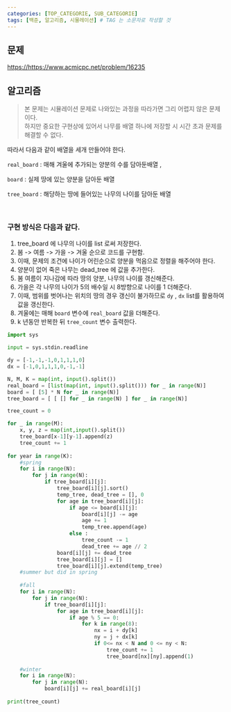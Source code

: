 ```yaml
---
categories: [TOP_CATEGORIE, SUB_CATEGORIE]
tags: [백준, 알고리즘, 시물레이션] # TAG 는 소문자로 작성할 것
---
```


## 문제
<https://https://www.acmicpc.net/problem/16235>

## 알고리즘
>본 문제는 시뮬레이션 문제로 나와있는 과정을 따라가면 그리 어렵지 않은 문제이다.<br>
>하지만 중요한 구현상에 있어서 나무를 배열 하나에 저장할 시 시간 초과 문제를 해결할 수 없다.

따라서 다음과 같이 배열을 세개 만들어야 한다.

`real_board` : 매해 겨울에 추가되는 양분의 수를 담아둔배열 , 

`board` : 실제 땅에 있는 양분을 담아둔 배열

 `tree_board` : 해당하는 땅에 들어있는 나무의 나이를 담아둔 배열

 <br>

### <span style='red'>구현 방식은 다음과 같다.</span>

 1. tree_board 에 나무의 나이를 list 로써 저장한다.
 2. 봄 -> 여름 -> 가을 -> 겨울 순으로 코드를 구현함.
 3. 이때, 문제의 조건에 나이가 어린순으로 양분을 먹음으로 정렬을 해주어야 한다.
 4. 양분이 없어 죽은 나무는 dead_tree 에 값을 추가한다.
 5. 봄 여름이 지나감에 따라 땅의 양분, 나무의 나이를 갱신해준다.
 6. 가을은 각 나무의 나이가 5의 배수일 시 8방향으로 나이를 1 더해준다.
 7. 이때, 범위를 벗어나는 위치의 땅의 경우 갱신이 불가하므로 `dy` , `dx` list를 활용하여 값을 갱신한다.
 8. 겨울에는 매해 `board` 변수에 `real_board` 값을 더해준다.
 9. k 년동안 반복한 뒤 `tree_count` 변수 출력한다.

```python
import sys

input = sys.stdin.readline

dy = [-1,-1,-1,0,1,1,1,0]
dx = [-1,0,1,1,1,0,-1,-1]

N, M, K = map(int, input().split())
real_board = [list(map(int, input().split())) for _ in range(N)]
board = [ [5] * N for _ in range(N)]
tree_board = [ [ [] for _ in range(N) ] for _ in range(N)]

tree_count = 0

for _ in range(M):
    x, y, z = map(int,input().split())
    tree_board[x-1][y-1].append(z)
    tree_count += 1
    
for year in range(K):
    #spring
    for i in range(N):
        for j in range(N):
            if tree_board[i][j]:
                tree_board[i][j].sort()
                temp_tree, dead_tree = [], 0
                for age in tree_board[i][j]:
                    if age <= board[i][j]:
                        board[i][j] -= age
                        age += 1
                        temp_tree.append(age)
                    else :
                        tree_count -= 1
                        dead_tree += age // 2
                board[i][j] += dead_tree
                tree_board[i][j] = []
                tree_board[i][j].extend(temp_tree)
    #summer but did in spring
    
    #fall
    for i in range(N):
        for j in range(N):
            if tree_board[i][j]:
                for age in tree_board[i][j]:
                    if age % 5 == 0:
                        for k in range(8):
                            nx = i + dy[k]
                            ny = j + dx[k]
                            if 0<= nx < N and 0 <= ny < N:
                                tree_count += 1
                                tree_board[nx][ny].append(1)
    
    #winter
    for i in range(N):
        for j in range(N):
            board[i][j] += real_board[i][j]
            
print(tree_count)
```
